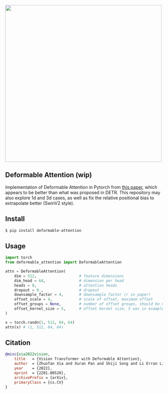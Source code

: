 <img src="./deformable-attention.png" width="500px"></img>

## Deformable Attention (wip)

Implementation of Deformable Attention in Pytorch from <a href="https://arxiv.org/abs/2201.00520">this paper</a>, which appears to be better than what was proposed in DETR. This repository may also explore 1d and 3d cases, as well as fix the relative positional bias to extrapolate better (SwinV2 style).

## Install

```bash
$ pip install deformable-attention
```

## Usage

```python
import torch
from deformable_attention import DeformableAttention

attn = DeformableAttention(
    dim = 512,                   # feature dimensions
    dim_head = 64,               # dimension per head
    heads = 8,                   # attention heads
    dropout = 0.,                # dropout
    downsample_factor = 4,       # downsample factor (r in paper)
    offset_scale = 4,            # scale of offset, maximum offset
    offset_groups = None,        # number of offset groups, should be multiple of heads
    offset_kernel_size = 5,      # offset kernel size, 5 was in example in paper
)

x = torch.randn(1, 512, 64, 64)
attn(x) # (1, 512, 64, 64)
```

## Citation

```bibtex
@misc{xia2022vision,
    title   = {Vision Transformer with Deformable Attention}, 
    author  = {Zhuofan Xia and Xuran Pan and Shiji Song and Li Erran Li and Gao Huang},
    year    = {2022},
    eprint  = {2201.00520},
    archivePrefix = {arXiv},
    primaryClass = {cs.CV}
}
```
